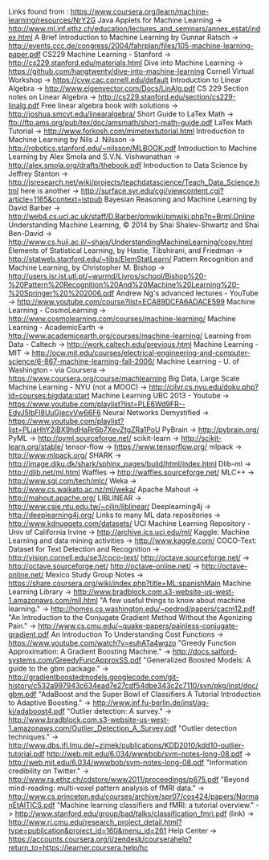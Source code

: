 Links found from : https://www.coursera.org/learn/machine-learning/resources/NrY2G
 Java Applets for Machine Learning -> http://www.ml.inf.ethz.ch/education/lectures_and_seminars/annex_estat/index.html
 A Brief Introduction to Machine Learning by Gunnar Ratsch -> http://events.ccc.de/congress/2004/fahrplan/files/105-machine-learning-paper.pdf
 CS229 Machine Learning - Stanford -> http://cs229.stanford.edu/materials.html
 Dive into Machine Learning -> https://github.com/hangtwenty/dive-into-machine-learning
 Cornell Virtual Workshop -> https://cvw.cac.cornell.edu/default
 Introduction to Linear Algebra -> http://www.eigenvector.com/Docs/LinAlg.pdf
 CS 229 Section notes on Linear Algebra -> http://cs229.stanford.edu/section/cs229-linalg.pdf
 Free linear algebra book with solutions -> http://joshua.smcvt.edu/linearalgebra/
 Short Guide to LaTex Math -> ftp://ftp.ams.org/pub/tex/doc/amsmath/short-math-guide.pdf
 LaTex Math Tutorial -> http://www.forkosh.com/mimetextutorial.html
 Introduction to Machine Learning by Nils J. Nilsson -> http://robotics.stanford.edu/~nilsson/MLBOOK.pdf
 Introduction to Machine Learning by Alex Smola and S.V.N. Vishwanathan -> http://alex.smola.org/drafts/thebook.pdf
 Introduction to Data Science by Jeffrey Stanton -> http://jsresearch.net/wiki/projects/teachdatascience/Teach_Data_Science.html
 here is another -> http://surface.syr.edu/cgi/viewcontent.cgi?article=1165&context=istpub
 Bayesian Reasoning and Machine Learning by David Barber -> http://web4.cs.ucl.ac.uk/staff/D.Barber/pmwiki/pmwiki.php?n=Brml.Online
 Understanding Machine Learning, © 2014 by Shai Shalev-Shwartz and Shai Ben-David -> http://www.cs.huji.ac.il/~shais/UnderstandingMachineLearning/copy.html
 Elements of Statistical Learning, by Hastie, Tibshirani, and Friedman -> http://statweb.stanford.edu/~tibs/ElemStatLearn/
 Pattern Recognition and Machine Learning, by Christopher M. Bishop -> http://users.isr.ist.utl.pt/~wurmd/Livros/school/Bishop%20-%20Pattern%20Recognition%20And%20Machine%20Learning%20-%20Springer%20%202006.pdf
 Andrew Ng's advanced lectures - YouTube -> http://www.youtube.com/course?list=ECA89DCFA6ADACE599
 Machine Learning - CosmoLearning -> http://www.cosmolearning.com/courses/machine-learning/
 Machine Learning - AcademicEarth -> http://www.academicearth.org/courses/machine-learning/
 Learning from Data - Caltech -> http://work.caltech.edu/previous.html
 Machine Learning - MIT -> http://ocw.mit.edu/courses/electrical-engineering-and-computer-science/6-867-machine-learning-fall-2006/
 Machine Learning - U. of Washington - via Coursera -> https://www.coursera.org/course/machlearning
 Big Data, Large Scale Machine Learning - NYU (not a MOOC) -> http://cilvr.cs.nyu.edu/doku.php?id=courses:bigdata:start
 Machine Learning UBC 2013 - Youtube -> https://www.youtube.com/playlist?list=PLE6Wd9FR--EdyJ5lbFl8UuGjecvVw66F6
 Neural Networks Demystified -> https://www.youtube.com/playlist?list=PLiaHhY2iBX9hdHaRr6b7XevZtgZRa1PoU
 PyBrain -> http://pybrain.org/
 PyML -> http://pyml.sourceforge.net/
 scikit-learn -> http://scikit-learn.org/stable/
 tensor-flow -> https://www.tensorflow.org/
 mlpack -> http://www.mlpack.org/
 SHARK -> http://image.diku.dk/shark/sphinx_pages/build/html/index.html
 Dlib-ml -> http://dlib.net/ml.html
 Waffles -> http://waffles.sourceforge.net/
 MLC++ -> http://www.sgi.com/tech/mlc/
 Weka -> http://www.cs.waikato.ac.nz/ml/weka/
 Apache Mahout -> http://mahout.apache.org/
 LIBLINEAR  -> http://www.csie.ntu.edu.tw/~cjlin/liblinear/
 Deeplearning4j -> http://deeplearning4j.org/
 Links to many ML data repositories -> http://www.kdnuggets.com/datasets/
 UCI Machine Learning Repository - Univ of California Irvine -> http://archive.ics.uci.edu/ml/
 Kaggle: Machine Learning and data mining activities -> http://www.kaggle.com/
 COCO-Text: Dataset for Text Detection and Recognition -> http://vision.cornell.edu/se3/coco-text/
 http://octave.sourceforge.net/ -> http://octave.sourceforge.net/
 http://octave-online.net/ -> http://octave-online.net/
 Mexico Study Group Notes -> https://share.coursera.org/wiki/index.php?title=ML:spanishMain
 Machine Learning Library -> http://www.bradblock.com.s3-website-us-west-1.amazonaws.com/mll.html
 "A few useful things to know about machine learning." -> http://homes.cs.washington.edu/~pedrod/papers/cacm12.pdf
 "An Introduction to the Conjugate Gradient Method Without the Agonizing Pain." -> http://www.cs.cmu.edu/~quake-papers/painless-conjugate-gradient.pdf
 An Introduction To Understanding Cost Functions -> https://www.youtube.com/watch?v=euhATa4wgzo
 "Greedy Function Approximation: A Gradient Boosting Machine." -> http://docs.salford-systems.com/GreedyFuncApproxSS.pdf
 "Generalized Boosted Models: A guide to the gbm package." -> http://gradientboostedmodels.googlecode.com/git-history/c532a997943c634ead7e27cdf54dbe343c2c7110/svn/pkg/inst/doc/gbm.pdf
 "AdaBoost and the Super Bowl of Classifiers A Tutorial Introduction to Adaptive Boosting." -> http://www.inf.fu-berlin.de/inst/ag-ki/adaboost4.pdf
 "Outlier detection: A survey." -> http://www.bradblock.com.s3-website-us-west-1.amazonaws.com/Outlier_Detection_A_Survey.pdf
 "Outlier detection techniques." -> http://www.dbs.ifi.lmu.de/~zimek/publications/KDD2010/kdd10-outlier-tutorial.pdf
 http://web.mit.edu/6.034/wwwbob/svm-notes-long-08.pdf -> http://web.mit.edu/6.034/wwwbob/svm-notes-long-08.pdf
 "Information credibility on Twitter." -> http://www.ra.ethz.ch/cdstore/www2011/proceedings/p675.pdf
 "Beyond mind-reading: multi-voxel pattern analysis of fMRI data." -> http://www.cs.princeton.edu/courses/archive/spr07/cos424/papers/NormanEtAlTICS.pdf
 "Machine learning classifiers and fMRI: a tutorial overview." -> http://www.stanford.edu/group/bad/talks/classification_fmri.pdf
 (link) -> http://www.ri.cmu.edu/research_project_detail.html?type=publication&project_id=160&menu_id=261
 Help Center -> https://accounts.coursera.org/i/zendesk/courserahelp?return_to=https://learner.coursera.help/hc
